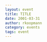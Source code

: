 ```yaml
---
layout: event
title: TITLE
date: 2001-03-31
author: rkoopmann
category: events
tags: event
---
```


